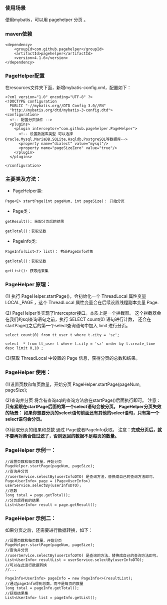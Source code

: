 ### 使用场景
便用mybatis，可以用 pagehelper 分页 。


### maven依赖
```
<dependency>
	<groupId>com.github.pagehelper</groupId>
	<artifactId>pagehelper</artifactId>
	<version>4.1.6</version>
</dependency>
```
### PageHelper配置
在resources文件夹下面，新增mybatis-config.xml，配置如下：

```
<?xml version="1.0" encoding="UTF-8" ?>
<!DOCTYPE configuration
  PUBLIC "-//mybatis.org//DTD Config 3.0//EN"
  "http://mybatis.org/dtd/mybatis-3-config.dtd">
<configuration>
  <!-- 配置分页插件 -->
  <plugins>
    <plugin interceptor="com.github.pagehelper.PageHelper">
      <!-- 设置数据库类型 可以选择Oracle,Mysql,MariaDB,SQLite,Hsqldb,PostgreSQL等数据库-->
      <property name="dialect" value="mysql"/>
      <property name="pageSizeZero" value="true"/>
    </plugin>
  </plugins>

</configuration>
```

### 主要类及方法：
* PageHelper类:
```
Page<E> startPage(int pageNum, int pageSize)： 开始分页

```

* Page类：
```
getResult(): 获取分页后的结果

getTotal()：获取总数
```

* PageInfo类:
```
PageInfo(List<T> list)： 构造PageInfo对象

getTotal()：获取总数

getList(): 获取结果集
```


### PageHelper 原理：

(1) 执行 PageHelper.startPage()，会初始化一个 ThreadLocal<Page> 属性变量 LOCAL_PAGE ，这个 ThreadLocal 属性变量会在后续设置线程副本变量 Page.

(2) PageHelper类实现了Interceptor接口。本质上是一个拦截器。
这个拦截器会在我们的sql查询语句之前，执行 SELECT count(0) 语句进行计数，
还会在startPage()之后的第一个select查询语句中加入 limit 进行分页。

```
select count(0) from tt_user t where t.city = 'sz';

select  * from tt_user t where t.city = 'sz' order by t.create_time desc limit 0,10 ;
```

(3)获取 ThreadLocal 中设置的 Page 信息，获得分页的总数和结果。

### PageHelper 使用：
(1)设置页数和每页数量，开始分页
PageHelper.startPage(pageNum, pageSize);

(2)查询并分页
将含有查询sql的查询方法放在startPage()后面执行即可。
注意：**只有紧跟在startPage后面的第一个select语句会被分页。
PageHelper分页失效的场景： 如果你想要分页的select语句前面还有其他的select语句，只有第一个select语句会分页。**

(3)获取分页的结果和总数
通过 Page或者PageInfo获取。
注意：**完成分页后，就不要再对集合做过滤了，否则返回的数据不足每页的数量。**

### PageHelper 示例一：
```
//设置页数和每页数量，开始分页
PageHelper.startPage(pageNum, pageSize);
//查询并分页
//userService.selectBy(userInfoDTO) 是查询方法，替换成自己的查询方法即可。
Page<UserInfo> page = (Page<UserInfo>) userService.selectBy(userInfoDTO);
//总数
long total = page.getTotal();
//分页后得到的结果
List<UserInfo> result = page.getResult();

```

### PageHelper 示例二：
如果分页之后，还需要进行数据转换，如下：

```
//设置页数和每页数量，开始分页
PageHelper.startPage(pageNum, pageSize);
//查询并分页
//userService.selectBy(userInfoDTO) 是查询的方法，替换成自己的查询方法即可。
List<UserInfo> resultList = userService.selectBy(userInfoDTO);
//可以在此进行数据转换
//...

PageInfo<UserInfo> pageInfo = new PageInfo<>(resultList);
//通过pageInfo得到总数，而不是每页的数量
long total = pageInfo.getTotal();
//获取结果集
List<UserInfo> list = pageInfo.getList();


```
